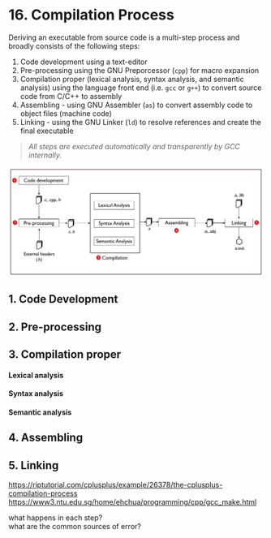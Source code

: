 # 16. Compilation Process

Deriving an executable from source code is a multi-step process and broadly consists of the following steps:

1. Code development using a text-editor
2. Pre-processing using the GNU Preporcessor (``cpp``) for macro expansion
3. Compilation proper (lexical analysis, syntax analysis, and semantic analysis) using the language front end (i.e. ``gcc`` or ``g++``) to convert source code from C/C++ to assembly
4. Assembling - using GNU Assembler (``as``) to convert assembly code to object files (machine code)
5. Linking - using the GNU Linker (``ld``) to resolve references and create the final executable

> *All steps are executed automatically and transparently by GCC internally.*

![compilation-process](/assets/compilation.jpg)

## 1. Code Development
## 2. Pre-processing
## 3. Compilation proper
#### Lexical analysis
#### Syntax analysis
#### Semantic analysis
## 4. Assembling
## 5. Linking


https://riptutorial.com/cplusplus/example/26378/the-cplusplus-compilation-process  
https://www3.ntu.edu.sg/home/ehchua/programming/cpp/gcc_make.html  

what happens in each step?  
what are the common sources of error?
